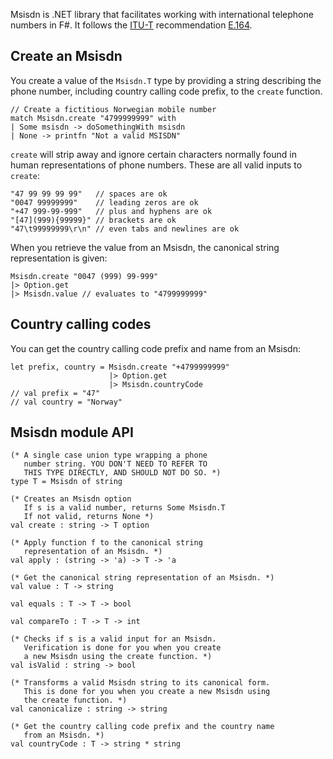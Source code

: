 Msisdn is .NET library that facilitates working with international telephone numbers in F#. It follows the [ITU-T](http://en.wikipedia.org/wiki/ITU-T) recommendation [E.164](http://en.wikipedia.org/wiki/E.164).

## Create an Msisdn

You create a value of the `Msisdn.T` type by providing a string describing the phone number, including country calling code prefix, to the `create` function.

	// Create a fictitious Norwegian mobile number
    match Msisdn.create "4799999999" with
    | Some msisdn -> doSomethingWith msisdn
    | None -> printfn "Not a valid MSISDN"

`create` will strip away and ignore certain characters normally found in human representations of phone numbers. These are all valid inputs to `create`:

    "47 99 99 99 99"   // spaces are ok
    "0047 99999999"    // leading zeros are ok
    "+47 999-99-999"   // plus and hyphens are ok
    "[47](999){99999}" // brackets are ok
    "47\t99999999\r\n" // even tabs and newlines are ok

When you retrieve the value from an Msisdn, the canonical string representation is given:

    Msisdn.create "0047 (999) 99-999"
    |> Option.get
    |> Msisdn.value // evaluates to "4799999999"

## Country calling codes

You can get the country calling code prefix and name from an Msisdn:


    let prefix, country = Msisdn.create "+4799999999"
                          |> Option.get
                          |> Msisdn.countryCode
    // val prefix = "47"
    // val country = "Norway"

## Msisdn module API

	(* A single case union type wrapping a phone
	   number string. YOU DON'T NEED TO REFER TO
	   THIS TYPE DIRECTLY, AND SHOULD NOT DO SO. *)
	type T = Msisdn of string

    (* Creates an Msisdn option
       If s is a valid number, returns Some Msisdn.T
       If not valid, returns None *)
    val create : string -> T option

    (* Apply function f to the canonical string  
	   representation of an Msisdn. *)
    val apply : (string -> 'a) -> T -> 'a

    (* Get the canonical string representation of an Msisdn. *)
    val value : T -> string

    val equals : T -> T -> bool

    val compareTo : T -> T -> int

    (* Checks if s is a valid input for an Msisdn.
       Verification is done for you when you create
       a new Msisdn using the create function. *)
    val isValid : string -> bool

    (* Transforms a valid Msisdn string to its canonical form.
       This is done for you when you create a new Msisdn using
       the create function. *)
    val canonicalize : string -> string

    (* Get the country calling code prefix and the country name
       from an Msisdn. *)
    val countryCode : T -> string * string